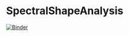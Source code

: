 # SpectralShapeAnalysis

[![Binder](https://mybinder.org/badge_logo.svg)](https://mybinder.org/v2/gh/riccardomarin/SpectralShapeAnalysis/master)
